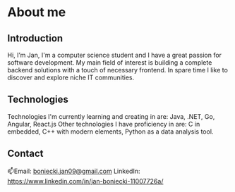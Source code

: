 # About me

## Introduction
Hi, I’m Jan, I'm a computer science student and I have a great passion for software development.
My main field of interest is building a complete backend solutions with a touch of necessary frontend.
In spare time I like to discover and explore niche IT communities.

## Technologies
Technologies I'm currently learning and creating in are: Java, .NET, Go, Angular, React.js
Other technologies I have proficiency in are: C in embedded, C++ with modern elements, Python as a data analysis tool.

## Contact
📫Email: boniecki.jan09@gmail.com
  LinkedIn: https://www.linkedin.com/in/jan-boniecki-11007726a/

<!---
JanBon09/JanBon09 is a ✨ special ✨ repository because its `README.md` (this file) appears on your GitHub profile.
You can click the Preview link to take a look at your changes.
--->
